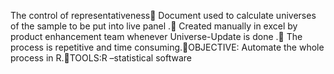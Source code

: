 The control of representativeness Document  used to calculate universes of the sample to be put into live panel . Created manually in excel by product enhancement team whenever Universe-Update is   done . The process is repetitive and time consuming.OBJECTIVE: Automate the whole process in R.TOOLS:R –statistical software
